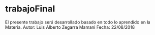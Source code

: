 # trabajoFinal
El presente trabajo será desarrollado basado en todo lo aprendido en la Materia.  Autor: Luis Alberto Zegarra Mamani Fecha: 22/08/2018
